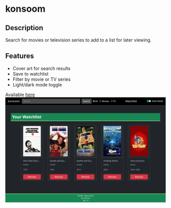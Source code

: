 # konsoom
## Description
Search for movies or television series to add to a list for later viewing.

## Features

- Cover art for search results
- Save to watchlist
- Filter by movie or TV series
- Light/dark mode toggle

Available [here](https://johntg96.github.io/konsoom/)
![screenshot](./assets/images/screenshot.png)
